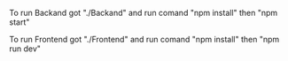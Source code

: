 To run Backand got "./Backand" and run comand "npm install" then "npm start"

To run Frontend got "./Frontend" and run comand "npm install" then "npm run dev"
